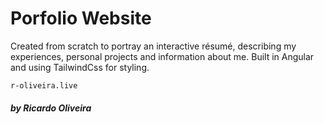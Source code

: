 # Porfolio Website

Created from scratch to portray an interactive résumé, describing my experiences, personal projects and information about me. Built in Angular and using TailwindCss for styling. 

```
r-oliveira.live
```

##### by Ricardo Oliveira
